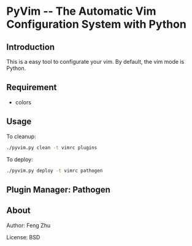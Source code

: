 # PyVim -- The Automatic Vim Configuration System with Python

## Introduction

This is a easy tool to configurate your vim.
By default, the vim mode is Python.

## Requirement
+ colors

## Usage

To cleanup:

``` bash
./pyvim.py clean -t vimrc plugins
```

To deploy:

``` bash
./pyvim.py deploy -t vimrc pathogen
```

## Plugin Manager: Pathogen

## About

Author: Feng Zhu

License: BSD
